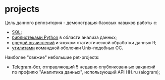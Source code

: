 # projects
Цель данного репозитория - демонстрация базовых навыков работы с:
* [SQL](sql);
* [библиотеками Python](python) в области анализа данных;
* [средой вычислений](rlang) и языком статистической обработки данных R;
* [утилитами](unix-data-cleaning) командной оболочки Unix-подобных ОС.

Наиболее "свежие" небольшие pet-projects:
* [Telegram-бот](tg-hh-bot), отправляющий 5 недавно опубликованных вакансий по профилю "Аналитика данных", использующий API HH.ru (aiogram);
